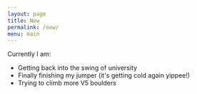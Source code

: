 ```yaml
---
layout: page
title: Now
permalink: /now/
menu: main
---
```


Currently I am:

- Getting back into the swing of university
- Finally finishing my jumper (it's getting cold again yippee!)
- Trying to climb more V5 boulders
